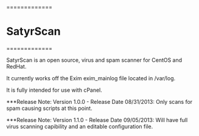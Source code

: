 =============
# SatyrScan #
=============

SatyrScan is an open source, virus and spam scanner for CentOS and RedHat.

It currently works off the Exim exim_mainlog file located in /var/log.

It is fully intended for use with cPanel.

***Release Note: Version 1.0.0 - Release Date 08/31/2013: Only scans for spam causing scripts at this point.

***Release Note: Version 1.1.0 - Release Date 09/05/2013: Will have full virus scanning capibility and an editable configuration file.
